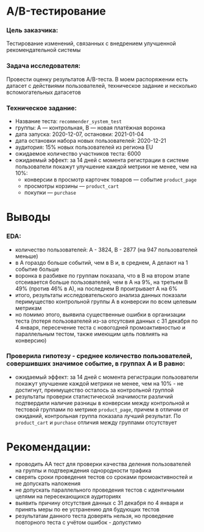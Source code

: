 # A/B-тестирование

### Цель заказчика:
Тестирование изменений, связанных с внедрением улучшенной рекомендательной системы

### Задача исследователя:
Провести оценку результатов A/B-теста. В моем распоряжении есть датасет с действиями пользователей, техническое задание и несколько вспомогательных датасетов

### Техническое задание:
- Название теста: `recommender_system_test`
- группы: А — контрольная, B — новая платёжная воронка
- дата запуска: 2020-12-07, остановки: 2021-01-04
- дата остановки набора новых пользователей: 2020-12-21
- аудитория: 15% новых пользователей из региона EU
- ожидаемое количество участников теста: 6000
- ожидаемый эффект: за 14 дней с момента регистрации в системе пользователи покажут улучшение каждой метрики не менее, чем на 10%:
    - конверсии в просмотр карточек товаров — событие `product_page`
    - просмотры корзины — `product_cart`
    - покупки — `purchase`

# Выводы

### EDA:

- количество пользователей: А - 3824, В - 2877 (на 947 пользователей меньше)
- в А гораздо больше событий, чем в В и, в среднем, А делают на 1 событие больше
- воронка в разбивке по группам показала, что в В на втором этапе отсеивается больше пользователей, чем в А на 9%, на третьем В 49% (против 46% в А), на последнем В проигрывает А на 6%
- итого, результаты исследовательского анализа данных показали перимущество контрольной группы А в конверсии по всем целевым метрикам
- но помимо этого, выявила существенные ошибки в организации теста (потеря пользователей из-за отсутсвия данных с 31 декабря по 4 января, пересечение теста с новогодней промоактивностью и параллельным тестом, также имеющим цель повлиять на конверсию)

### Проверила гипотезу - среднее количество пользователей, совершивших значимое событие, в группах A и B равно:
- ожидаемый эффект: за 14 дней с момента регистрации пользователи покажут улучшение каждой метрики не менее, чем на 10% - не достигнут, преимущество осталось за контрольной группой
- результаты проверки статистической значимости различий подтвердили наличие разницы в конверсии между контрольной и тестовой группами по метрике `product_page`, причем в отличии от ожиданий, контрольная группа показала лучший результат. По `product_cart` и `purchase` отличия между группами отсутствует

# Рекомендации:
- проводить АА тест для проверки качества деления пользователей на группы и подтверждения однородности трафика
- сверять сроки проведения тестов со сроками промоактивностей и не допускать наложения
- не допускать параллельного проведения тестов с идентичными целями на пересекающихся аудиториях
- выявить причину отсутствия данных с 31 декабря по 4 января и принять меры по ее устранению для будующих тестов
- результатам данного теста доверять нельзя, но проведение повторного теста с учётом ошибок - допустимо
